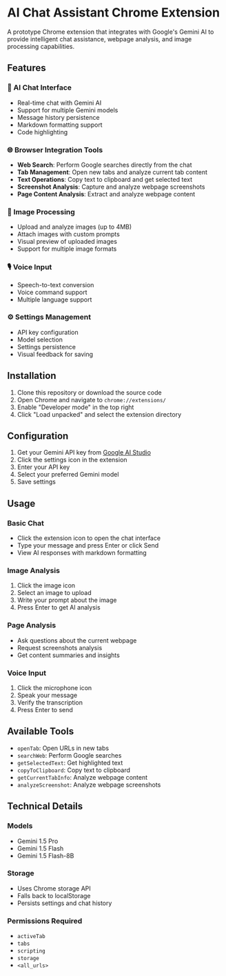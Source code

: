 # AI Chat Assistant Chrome Extension

A prototype Chrome extension that integrates with Google's Gemini AI to provide intelligent chat assistance, webpage analysis, and image processing capabilities.

## Features

### 🤖 AI Chat Interface
- Real-time chat with Gemini AI
- Support for multiple Gemini models
- Message history persistence
- Markdown formatting support
- Code highlighting

### 🌐 Browser Integration Tools
- **Web Search**: Perform Google searches directly from the chat
- **Tab Management**: Open new tabs and analyze current tab content
- **Text Operations**: Copy text to clipboard and get selected text
- **Screenshot Analysis**: Capture and analyze webpage screenshots
- **Page Content Analysis**: Extract and analyze webpage content

### 📸 Image Processing
- Upload and analyze images (up to 4MB)
- Attach images with custom prompts
- Visual preview of uploaded images
- Support for multiple image formats

### 🎙️ Voice Input
- Speech-to-text conversion
- Voice command support
- Multiple language support

### ⚙️ Settings Management
- API key configuration
- Model selection
- Settings persistence
- Visual feedback for saving

## Installation

1. Clone this repository or download the source code
2. Open Chrome and navigate to `chrome://extensions/`
3. Enable "Developer mode" in the top right
4. Click "Load unpacked" and select the extension directory

## Configuration

1. Get your Gemini API key from [Google AI Studio](https://makersuite.google.com/app/apikey)
2. Click the settings icon in the extension
3. Enter your API key
4. Select your preferred Gemini model
5. Save settings

## Usage

### Basic Chat
- Click the extension icon to open the chat interface
- Type your message and press Enter or click Send
- View AI responses with markdown formatting

### Image Analysis
1. Click the image icon
2. Select an image to upload
3. Write your prompt about the image
4. Press Enter to get AI analysis

### Page Analysis
- Ask questions about the current webpage
- Request screenshots analysis
- Get content summaries and insights

### Voice Input
1. Click the microphone icon
2. Speak your message
3. Verify the transcription
4. Press Enter to send

## Available Tools

- `openTab`: Open URLs in new tabs
- `searchWeb`: Perform Google searches
- `getSelectedText`: Get highlighted text
- `copyToClipboard`: Copy text to clipboard
- `getCurrentTabInfo`: Analyze webpage content
- `analyzeScreenshot`: Analyze webpage screenshots

## Technical Details

### Models
- Gemini 1.5 Pro
- Gemini 1.5 Flash
- Gemini 1.5 Flash-8B

### Storage
- Uses Chrome storage API
- Falls back to localStorage
- Persists settings and chat history

### Permissions Required
- `activeTab`
- `tabs`
- `scripting`
- `storage`
- `<all_urls>`